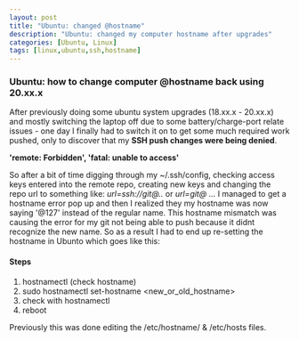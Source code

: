 ```yaml
---
layout: post
title: "Ubuntu: changed @hostname"
description: "Ubuntu: changed my computer hostname after upgrades"
categories: [Ubuntu, Linux]
tags: [linux,ubuntu,ssh,hostname]
---
```


### Ubuntu: how to change computer @hostname back using 20.xx.x

After previously doing some ubuntu system upgrades (18.xx.x - 20.xx.x) and mostly switching the laptop off due to some battery/charge-port relate issues - one day I finally had to switch it on to get some much required work pushed, only to discover that my **SSH push changes were being denied**. 

**'remote: Forbidden', 'fatal: unable to access'**

So after a bit of time digging through my ~/.ssh/config, checking access keys entered into the remote repo, creating new keys and changing the repo url to something like: *url=ssh://git@..* or *url=git@ ...* I managed to get a hostname error pop up and then I realized they my hostname was now saying '@127' instead of the regular name. This hostname mismatch was causing the error for my git not being able to push because it didnt recognize the new name. So as a result I had to end up re-setting the hostname in Ubunto which goes like this:

#### Steps
1. hostnamectl (check hostname)
2. sudo hostnamectl set-hostname &lt;new_or_old_hostname&gt;
3. check with hostnamectl
4. reboot

Previously this was done editing the /etc/hostname/ &amp; /etc/hosts files.


